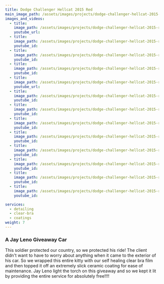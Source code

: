 ```yaml
---
title: Dodge Challenger Hellcat 2015 Red
main_image_path: /assets/images/projects/dodge-challenger-hellcat-2015-red-jay-leno-giveaway-car/IMG_0320.jpg
images_and_videos:
  - title:
    image_path: /assets/images/projects/dodge-challenger-hellcat-2015-red-jay-leno-giveaway-car/IMG_0300.jpg
    youtube_url:
  - title:
    image_path: /assets/images/projects/dodge-challenger-hellcat-2015-red-jay-leno-giveaway-car/IMG_0321.jpg
    youtube_id:
  - title:
    image_path: /assets/images/projects/dodge-challenger-hellcat-2015-red-jay-leno-giveaway-car/IMG_0322.jpg
    youtube_id:
  - title:
    image_path: /assets/images/projects/dodge-challenger-hellcat-2015-red-jay-leno-giveaway-car/IMG_0324.jpg
    youtube_id:
  - title:
    image_path: /assets/images/projects/dodge-challenger-hellcat-2015-red-jay-leno-giveaway-car/IMG_0342.jpg
    youtube_url:
  - title:
    image_path: /assets/images/projects/dodge-challenger-hellcat-2015-red-jay-leno-giveaway-car/IMG_0343.jpg
    youtube_id:
  - title:
    image_path: /assets/images/projects/dodge-challenger-hellcat-2015-red-jay-leno-giveaway-car/IMG_0344.jpg
    youtube_id:
  - title:
    image_path: /assets/images/projects/dodge-challenger-hellcat-2015-red-jay-leno-giveaway-car/IMG_0345.jpg
    youtube_id:
  - title:
    image_path: /assets/images/projects/dodge-challenger-hellcat-2015-red-jay-leno-giveaway-car/IMG_0346.jpg
    youtube_id:
  - title:
    image_path: /assets/images/projects/dodge-challenger-hellcat-2015-red-jay-leno-giveaway-car/IMG_0348.jpg
    youtube_id:     
  - title:
    image_path: /assets/images/projects/dodge-challenger-hellcat-2015-red-jay-leno-giveaway-car/IMG_0349.jpg
    youtube_id:
  - title:
    image_path: /assets/images/projects/dodge-challenger-hellcat-2015-red-jay-leno-giveaway-car/IMG_0350.jpg
    youtube_id:
  - title:
    image_path: /assets/images/projects/dodge-challenger-hellcat-2015-red-jay-leno-giveaway-car/IMG_1574.jpg
    youtube_id:

services:
  - detailing
  - clear-bra
  - coatings
weight: 7
---
```

### A Jay Leno Giveaway Car
This soldier protected our country, so we protected his ride! The client didn't want to have to worry about anything when it came to the exterior of his car. So we wrapped this entire kitty with our self healing clear bra film and then topped it off an extremely slick ceramic coating for ease of maintenance. Jay Leno light the torch on this giveaway and so we kept it lit by providing the entire service for absolutely free!!!!
